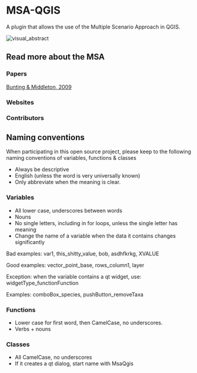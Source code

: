 # MSA-QGIS
A plugin that allows the use of the Multiple Scenario Approach in QGIS.

![visual_abstract](https://raw.githubusercontent.com/ThyavdBerg/MSA-QGIS/fdf76fc4f7c7b3e67c0e73bb8cfd56e50770dd14/Relevant%20Info/MSA%20figure.svg?token=ASNU5XQMJU6W6NO4D4745MDB6AYT4)

## Read more about the MSA
### Papers
[Bunting & Middleton, 2009](https://journals.sagepub.com/doi/abs/10.1177/0959683609105304)

### Websites

### Contributors


## Naming conventions
When participating in this open source project, please keep to the following naming conventions of variables, functions & classes

- Always be descriptive
- English (unless the word is very universally known)
- Only abbreviate when the meaning is clear.

### Variables

- All lower case, underscores between words
- Nouns
- No single letters, including in for loops, unless the single letter has meaning
- Change the name of a variable when the data it contains changes significantly

Bad examples: var1, this_shitty_value, bob, asdhfkrkg, XVALUE

Good examples: vector_point_base, rows_column1, layer

Exception: when the variable contains a qt widget, use: widgetType_functionFunction

Examples: comboBox_species, pushButton_removeTaxa

### Functions

- Lower case for first word, then CamelCase, no underscores.
- Verbs + nouns

### Classes

- All CamelCase, no underscores
- If it creates a qt dialog, start name with MsaQgis
